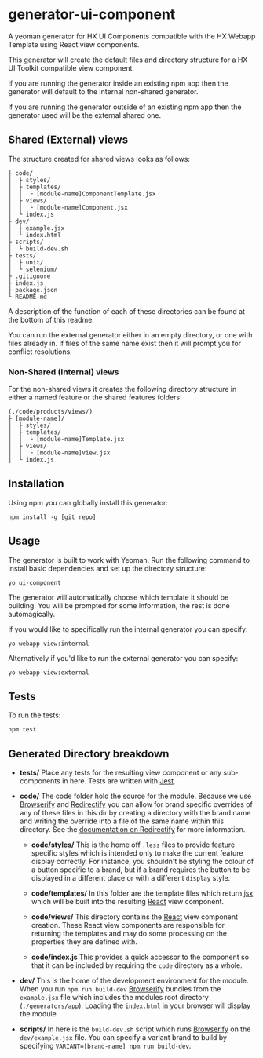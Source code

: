 # generator-ui-component
A yeoman generator for HX UI Components compatible with the HX Webapp Template using React view components.

This generator will create the default files and directory structure for a HX UI Toolkit compatible view component.

If you are running the generator inside an existing npm app then the generator will default to the internal non-shared generator.

If you are running the generator outside of an existing npm app then the generator used will be the external shared one.

## Shared (External) views
The structure created for shared views looks as follows:
```
├ code/
│  ├ styles/
│  ├ templates/
│  │  └ [module-name]ComponentTemplate.jsx 
│  ├ views/
│  │  └ [module-name]Component.jsx
│  └ index.js
├ dev/
│  ├ example.jsx
│  └ index.html
├ scripts/
│  └ build-dev.sh
├ tests/
│  ├ unit/
│  └ selenium/
├ .gitignore
├ index.js
├ package.json
└ README.md
```
A description of the function of each of these directories can be found at the bottom of this readme.

You can run the external generator either in an empty directory, or one with files already in. If files of the same name exist
then it will prompt you for conflict resolutions.

### Non-Shared (Internal) views

For the non-shared views it creates the following directory structure in either a named feature or the shared features folders:

```
(./code/products/views/)
├ [module-name]/
│  ├ styles/
│  ├ templates/
│  │  └ [module-name]Template.jsx 
│  ├ views/
│  │  └ [module-name]View.jsx
│  └ index.js
```

## Installation
Using npm you can globally install this generator:

`npm install -g [git repo]`

## Usage
The generator is built to work with Yeoman. Run the following command to install basic dependencies and set up the directory structure:

`yo ui-component`

The generator will automatically choose which template it should be building.
You will be prompted for some information, the rest is done automagically.

If you would like to specifically run the internal generator you can specify:

`yo webapp-view:internal`

Alternatively if you'd like to run the external generator you can specify:

`yo webapp-view:external`

## Tests
To run the tests:

`npm test`

## Generated Directory breakdown
* **__tests__/**
Place any tests for the resulting view component or any sub-components in here. Tests are written with [Jest](https://facebook.github.io/jest/).

* **code/**
The code folder hold the source for the module. Because we use [Browserify](http://browserify.org/) and
[Redirectify](https://www.npmjs.com/package/redirectify) you can allow for brand specific overrides of any of
these files in this dir by creating a directory with the brand name and writing the override into a
file of the same name within this directory. See the [documentation on Redirectify](https://www.npmjs.com/package/redirectify) for more information.

    * **code/styles/**
This is the home off `.less` files to provide feature specific styles which is intended only to make the current feature
display correctly. For instance, you shouldn't be styling the colour of a button specific to a brand, but if a brand
requires the button to be displayed in a different place or with a different `display` style.

    * **code/templates/**
In this folder are the template files which return [jsx](http://facebook.github.io/react/docs/jsx-in-depth.html) 
which will be built into the resulting [React](http://facebook.github.io/react/) view component.

    * **code/views/**
This directory contains the [React](http://facebook.github.io/react/) view component creation. These React view components are responsible
for returning the templates and may do some processing on the properties they are defined with.

    * **code/index.js**
This provides a quick accessor to the component so that it can be included by requiring the `code` directory as a whole.

* **dev/**
This is the home of the development environment for the module. When you run `npm run build-dev`
[Browserify](http://browserify.org/) bundles from the `example.jsx` file which includes the modules root directory
(`./generators/app`). Loading the `index.html` in your browser will display the module.


* **scripts/**
In here is the `build-dev.sh` script which runs [Browserify](http://browserify.org/) on the `dev/example.jsx` file.
You can specify a variant brand to build by specifying `VARIANT=[brand-name] npm run build-dev`.

